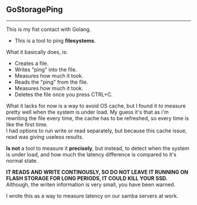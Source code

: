 ## GoStoragePing
---
This is my fist contact with Golang.

* This is a tool to ping **filesystems**.

What it basically does, is:

* Creates a file.
* Writes "ping" into the file.
* Measures how much it took.
* Reads the "ping" from the file.
* Measures how much it took.
* Deletes the file once you press CTRL+C.

What it lacks for now is a way to avoid OS cache, but I found it to measure pretty well when the system is under load. My guess it's that as i'm rewriting the file every time, the cache has to be refreshed, so every time is like the first time.  
I had options to run write or read separately, but because this cache issue, read was giving useless results.  

**Is not** a tool to measure it **precisely**, but instead, to detect when the system is under load, and how much the latency difference is compared to it's normal state.  

**IT READS AND WRITE CONTINOUSLY, SO DO NOT LEAVE IT RUNNING ON FLASH STORAGE FOR LONG PERIODS, IT COULD KILL YOUR SSD.** Although, the writen information is very small, you have been warned.  

I wrote this as a way to measure latency on our samba servers at work.
